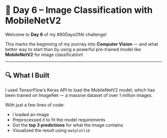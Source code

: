 # 📸 Day 6 – Image Classification with MobileNetV2

Welcome to **Day 6** of my #90DaysOfAI challenge!

This marks the beginning of my journey into **Computer Vision** — and what better way to start than by using a powerful pre-trained model like **MobileNetV2** for image classification!

---

## 🔍 What I Built

I used TensorFlow’s Keras API to load the MobileNetV2 model, which has been trained on ImageNet — a massive dataset of over 1 million images.

With just a few lines of code:
- I loaded an image
- Preprocessed it to fit the model requirements
- Got the **top 3 predictions** for what the image contains
- Visualized the result using `matplotlib`
